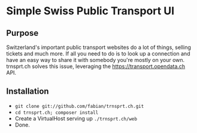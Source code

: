 # Simple Swiss Public Transport UI

## Purpose

Switzerland's important public transport websites do a lot of things, selling tickets and much more. If all you need to do is to look up a connection and have an easy way to share it with somebody you're mostly on your own. trnsprt.ch solves this issue, leveraging the https://transport.opendata.ch API.

## Installation

* `git clone git://github.com/fabian/trnsprt.ch.git`
* `cd trnsprt.ch; composer install`
* Create a VirtualHost serving up `./trnsprt.ch/web`
* Done.
